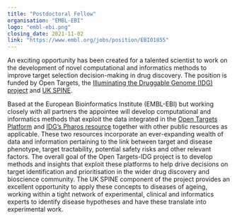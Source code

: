 ```yaml
---
title: "Postdoctoral Fellow"
organisation: "EMBL-EBI"
logo: "embl-ebi.png"
closing_date: 2021-11-02
link: "https://www.embl.org/jobs/position/EBI01855"
---
```



An exciting opportunity has been created for a talented scientist to work on the development of novel computational and informatics methods to improve target selection decision-making in drug discovery. The position is funded by Open Targets, the <a href="https://druggablegenome.net/" target="_blank">Illuminating the Druggable Genome (IDG) project</a> and <a href="https://www.kespine.org.uk/" target="_blank">UK SPINE</a>. 

Based at the European Bioinformatics Institute (EMBL-EBI) but working closely with all partners the appointee will develop computational and informatics methods that exploit the data integrated in the <a href="https://www.targetvalidation.org/" target="_blank">Open Targets Platform</a> and <a href="https://pharos.nih.gov/" target="_blank">IDG’s Pharos resource</a> together with other public resources as applicable. These two resources incorporate an ever-expanding wealth of data and information pertaining to the link between target and disease phenotype, target tractability, potential safety risks and other relevant factors. The overall goal of the Open Targets-IDG project is to develop methods and insights that exploit these platforms to help drive decisions on target identification and prioritisation in the wider drug discovery and bioscience community. The UK SPINE component of the project provides an excellent opportunity to apply these concepts to diseases of ageing, working within a tight network of experimental, clinical and informatics experts to identify disease hypotheses and have these translate into experimental work.

